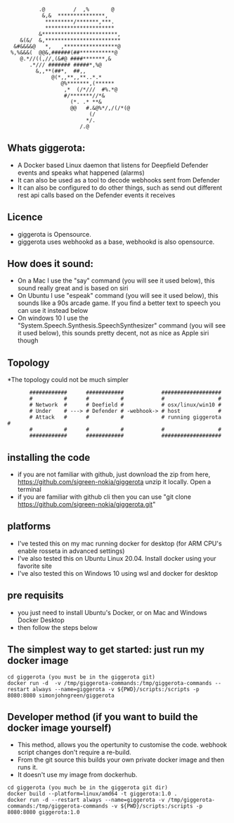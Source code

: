                                           
              .@         /  ,%       @     
               &,&  ***************,       
                *********/*******,***.     
                **********************     
              &************************,   
        &(&/  &,************************   
      &#&&&&@   *,   ,*****************@   
     %,%&&&(  @@&,######(##***********@    
        @.*//((,//,(&#@ ####*******,&      
           .*/// ####### #####*,%@         
             &,,**(##*,  ##,,              
                  @(*,,**,,**..*.*         
                     @%*******,(******     
                      ,*  (/*///  #%.*@    
                      #/*******//*&        
                        (*. .* **&         
                        @@   #.&@%*/,/(/*(@
                              (/           
                             */.           
                           /.@     

## Whats giggerota:

* A Docker based Linux daemon that listens for Deepfield Defender events and speaks what happened (alarms) 
* It can also be used as a tool to decode webhooks sent from Defender
* It can also be configured to do other things, such as send out different rest api calls based on the Defender events it receives

## Licence

* giggerota is Opensource. 
* giggerota uses webhookd as a base, webhookd is also opensource. 

## How does it sound:

* On a Mac I use the "say" command (you will see it used below), this sound really great and is based on siri
* On Ubuntu I use "espeak" command (you will see it used below), this sounds like a 90s arcade game. If you find a better text to speech you can use it instead below
* On windows 10 I use the "System.Speech.Synthesis.SpeechSynthesizer" command (you will see it used below), this sounds pretty decent, not as nice as Apple siri though 

## Topology 

*The topology could not be much simpler
   
           ############      ############            ###################
           #          #      #          #            #                 #
           # Network  #      # Deefield #            # osx/linux/win10 #
           # Under    # ---> # Defender # -webhook-> # host            #
           # Attack   #      #          #            # running giggerota   #
           #          #      #          #            #                 #
           ############      ############            ###################
     
## installing the code

* if you are not familiar with github, just download the zip from here, https://github.com/sigreen-nokia/giggerota  unzip it locally. Open a terminal
* if you are familiar with github cli then you can use "git clone https://github.com/sigreen-nokia/giggerota.git"

## platforms

* I've tested this on my mac running docker for desktop (for ARM CPU's enable rosseta in advanced settings)
* I've also tested this on Ubuntu Linux 20.04. Install docker using your favorite site 
* I've also tested this on Windows 10 using wsl and docker for desktop 

## pre requisits

* you just need to install Ubuntu's Docker, or on Mac and Windows Docker Desktop
* then follow the steps below

## The simplest way to get started: just run my docker image

```
cd giggerota (you must be in the giggerota git)
docker run -d  -v /tmp/giggerota-commands:/tmp/giggerota-commands --restart always --name=giggerota -v ${PWD}/scripts:/scripts -p 8080:8080 simonjohngreen/giggerota
```

## Developer method (if you want to build the docker image yourself)

* This method, allows you the opertunity to customise the code. webhook script changes don't require a re-build.
* From the git source this builds your own private docker image and then runs it. 
* It doesn't use my image from dockerhub.

```
cd giggerota (you much be in the giggerota git dir) 
docker build --platform=linux/amd64 -t giggerota:1.0 .
docker run -d --restart always --name=giggerota -v /tmp/giggerota-commands:/tmp/giggerota-commands -v ${PWD}/scripts:/scripts -p 8080:8080 giggerota:1.0
```



